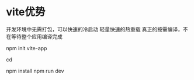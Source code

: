 # vite优势

开发环境中无需打包，可以快速的冷启动
轻量快速的热重载
真正的按需编译，不在等待整个应用编译完成


npm init vite-app <project-name>

cd <project-name>

npm install 
npm run dev
